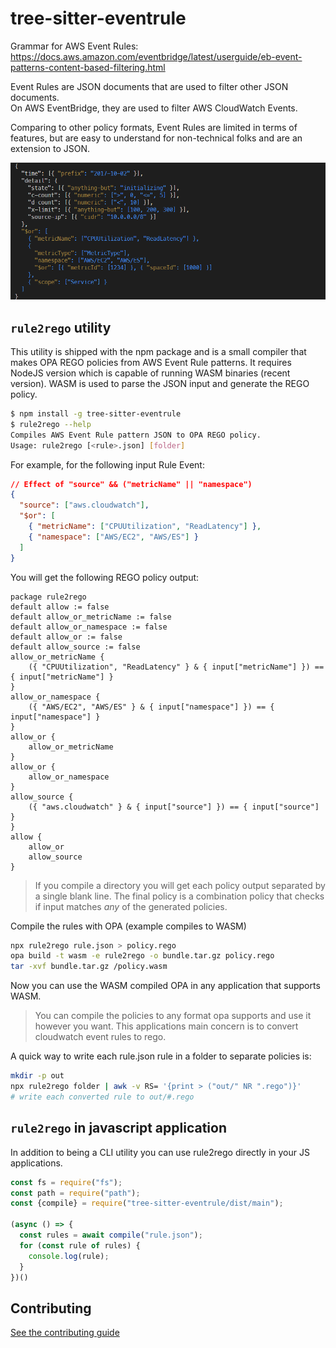 # tree-sitter-eventrule

Grammar for AWS Event Rules:
<https://docs.aws.amazon.com/eventbridge/latest/userguide/eb-event-patterns-content-based-filtering.html>

Event Rules are JSON documents that are used to filter other JSON documents.  
On AWS EventBridge, they are used to filter AWS CloudWatch Events.

Comparing to other policy formats, Event Rules are limited in terms of features,
but are easy to understand for non-technical folks and are an extension to JSON.

![Syntax Highlighting](highlight.png)

## `rule2rego` utility

This utility is shipped with the npm package and is a small compiler that makes
OPA REGO policies from AWS Event Rule patterns. It requires NodeJS version which
is capable of running WASM binaries (recent version). WASM is used to parse the
JSON input and generate the REGO policy.

```bash
$ npm install -g tree-sitter-eventrule
$ rule2rego --help
Compiles AWS Event Rule pattern JSON to OPA REGO policy.
Usage: rule2rego [<rule>.json] [folder]
```

For example, for the following input Rule Event:

```json
// Effect of "source" && ("metricName" || "namespace")
{
  "source": ["aws.cloudwatch"],
  "$or": [
    { "metricName": ["CPUUtilization", "ReadLatency"] },
    { "namespace": ["AWS/EC2", "AWS/ES"] }
  ]
}
```

You will get the following REGO policy output:

```rego
package rule2rego
default allow := false
default allow_or_metricName := false
default allow_or_namespace := false
default allow_or := false
default allow_source := false
allow_or_metricName {
	({ "CPUUtilization", "ReadLatency" } & { input["metricName"] }) == { input["metricName"] }
}
allow_or_namespace {
	({ "AWS/EC2", "AWS/ES" } & { input["namespace"] }) == { input["namespace"] }
}
allow_or {
	allow_or_metricName
}
allow_or {
	allow_or_namespace
}
allow_source {
	({ "aws.cloudwatch" } & { input["source"] }) == { input["source"] }
}
allow {
	allow_or
	allow_source
}
```

> If you compile a directory you will get each policy output separated by a single blank line. The final policy is a combination policy that checks if input matches _any_ of the generated policies.

Compile the rules with OPA (example compiles to WASM)

```sh
npx rule2rego rule.json > policy.rego
opa build -t wasm -e rule2rego -o bundle.tar.gz policy.rego
tar -xvf bundle.tar.gz /policy.wasm
```

Now you can use the WASM compiled OPA in any application that supports WASM.

> You can compile the policies to any format opa supports and use it however you want. This applications main concern is to convert cloudwatch event rules to rego.

A quick way to write each rule.json rule in a folder to separate policies is:

```sh
mkdir -p out
npx rule2rego folder | awk -v RS= '{print > ("out/" NR ".rego")}'
# write each converted rule to out/#.rego
```

## `rule2rego` in javascript application

In addition to being a CLI utility you can use rule2rego directly in your JS applications.

```javascript
const fs = require("fs");
const path = require("path");
const {compile} = require("tree-sitter-eventrule/dist/main");

(async () => {
  const rules = await compile("rule.json");
  for (const rule of rules) {
    console.log(rule);
  }
})()

```

## Contributing

[See the contributing guide](CONTRIBUTING.md)
